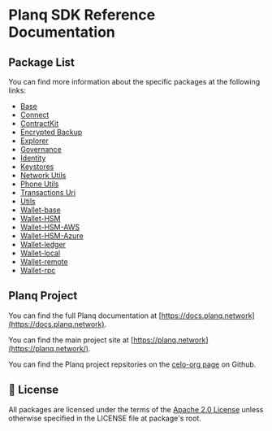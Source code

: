 # Planq SDK Reference Documentation

## Package List

You can find more information about the specific packages at the following links:

- [Base](./base)
- [Connect](./connect)
- [ContractKit](./contractkit)
- [Encrypted Backup](./ecrypted-backup)
- [Explorer](./explorer)
- [Governance](./governance)
- [Identity](./identity)
- [Keystores](./keystores)
- [Network Utils](./network-utils)
- [Phone Utils](./phone-utils)
- [Transactions Uri](./transactions-uri)
- [Utils](./utils)
- [Wallet-base](./wallet-base)
- [Wallet-HSM](./wallet-hsm)
- [Wallet-HSM-AWS](./wallet-hsm-aws)
- [Wallet-HSM-Azure](./wallet-hsm-azure)
- [Wallet-ledger](./wallet-ledger)
- [Wallet-local](./wallet-local)
- [Wallet-remote](./wallet-remote)
- [Wallet-rpc](./wallet-rpc)

## Planq Project

You can find the full Planq documentation at [https://docs.planq.network](https://docs.planq.network).

You can find the main project site at [https://planq.network](https://planq.network/).

You can find the Planq project repsitories on the [celo-org page](https://github.com/celo-org) on Github.

## 📜 <a id="license"></a>License

All packages are licensed under the terms of the [Apache 2.0 License](LICENSE) unless otherwise specified in the LICENSE file at package's root.
